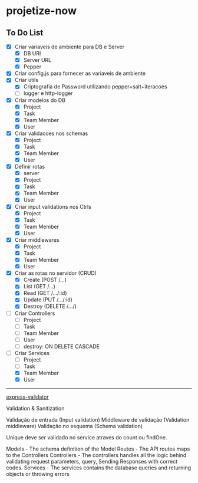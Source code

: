 # projetize-now

## To Do List

- [x] Criar variaveis de ambiente para DB e Server
  - [x] DB URI
  - [x] Server URL
  - [x] Pepper
- [x] Criar config.js para fornecer as variaveis de ambiente
- [x] Criar utils
  - [x] Criptografia de Password utilizando pepper+salt+iteracoes
  - [ ] logger e http-logger
- [x] Criar modelos do DB
  - [x] Project
  - [x] Task
  - [x] Team Member
  - [x] User
- [x] Criar validacoes nos schemas
  - [x] Project
  - [x] Task
  - [x] Team Member
  - [x] User
- [x] Definir rotas
  - [x] server
  - [x] Project
  - [x] Task
  - [x] Team Member
  - [x] User
- [x] Criar input validations nos Ctrls
  - [x] Project
  - [x] Task
  - [x] Team Member
  - [x] User
- [x] Criar middlewares
  - [x] Project
  - [x] Task
  - [x] Team Member
  - [x] User
- [x] Criar as rotas no servidor (CRUD)
  - [x] Create (POST /...)
  - [x] List (GET /...)
  - [x] Read (GET /.../:id)
  - [x] Update (PUT /.../:id)
  - [x] Destroy (DELETE /.../)
- [ ] Criar Controllers
  - [ ] Project
  - [ ] Task
  - [ ] Team Member
  - [ ] User
  - [ ] destroy: ON DELETE CASCADE
- [ ] Criar Services
  - [ ] Project
  - [ ] Task
  - [x] Team Member
  - [x] User

---

[express-validator](https://express-validator.github.io/docs/api/validation-chain)

Validation & Sanitization

Validação de entrada (Input validation)
Middleware de validação (Validation middleware)
Validação no esquema (Schema validation)

Unique deve ser validado no service atraves do count ou findOne.

Models - The schema definition of the Model
Routes - The API routes maps to the Controllers
Controllers - The controllers handles all the logic behind validating request parameters, query, Sending Responses with correct codes.
Services - The services contains the database queries and returning objects or throwing errors
